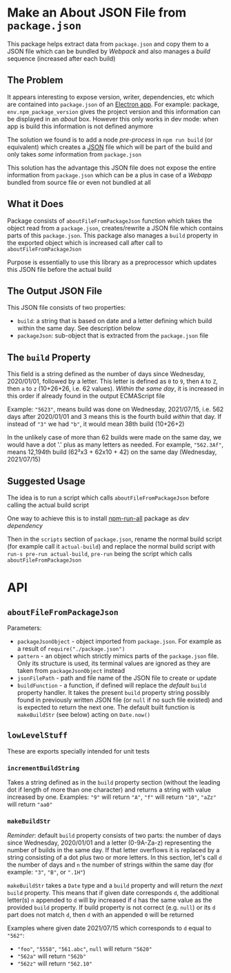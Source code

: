# Make an About JSON File from `package.json`

This package helps extract data from `package.json` and copy them to a JSON file which can be bundled by _Webpack_ and also manages a _build_ sequence (increased after each build)

## The Problem

It appears interesting to expose version, writer, dependencies, etc which are contained into `package.json` of an [Electron app](https://www.electronjs.org). For example: package, `env.npm_package_version` gives the project version and this information can be displayed in an _about_ box. However this only works in dev mode: when app is build this information is not defined anymore

The solution we found is to add a node _pre-process_ in `npm run build` (or equivalent) which creates a [JSON](https://www.json.org) file which will be part of the build and only takes _some_ information from `package.json`

This solution has the advantage this JSON file does not expose the entire information from `package.json` which can be a plus in case of a _Webapp_ bundled from source file or even not bundled at all

## What it Does

Package consists of `aboutFileFromPackageJson` function which takes the object read from a `package.json`, creates/rewrite a JSON file which contains parts of this `package.json`. This package also manages a `build` property in the exported object which is increased call after call to `aboutFileFromPackageJson`

Purpose is essentially to use this library as a preprocessor which updates this JSON file before the actual build

## The Output JSON File

This JSON file consists of two properties:

- `build`: a string that is based on date and a letter defining which build within the same day. See description below
- `packageJson`: sub-object that is extracted from the `package.json` file

## The `build` Property

This field is a string defined as the number of days since Wednesday, 2020/01/01, followed by a letter. This letter is defined as `0` to `9`, then `A` to `Z`, then `a` to `z` (10+26+26, i.e. 62 values). _Within the same day_, it is increased in this order if already found in the output ECMAScript file

Example: `"5623"`, means build was done on Wednesday, 2021/07/15, i.e. 562 days after 2020/01/01 and 3 means this is the fourth build _within_ that day. If instead of `"3"` we had `"b"`, it would mean 38th build (10+26+2)

In the unlikely case of more than 62 builds were made on the same day, we would have a dot '.' plus as many letters as needed. For example, `"562.3Af"`, means 12,194th build (62²x3 + 62x10 + 42) on the same day (Wednesday, 2021/07/15)

## Suggested Usage

The idea is to run a script which calls `aboutFileFromPackageJson` before calling the actual build script

One way to achieve this is to install [npm-run-all](https://www.npmjs.com/package/npm-run-all) package as _dev dependency_

Then in the `scripts` section of `package.json`, rename the normal build script (for example call it `actual-build`) and replace the normal build script with `run-s pre-run actual-build`, `pre-run` being the script which calls `aboutFileFromPackageJson`

# API

## `aboutFileFromPackageJson`

Parameters:

- `packageJsonObject` - object imported from `package.json`. For example as a result of `require("./package.json")`
- `pattern` - an object which strictly mimics parts of the `package.json` file. Only its structure is used, its terminal values are ignored as they are taken from `packageJsonObject` instead
- `jsonFilePath` - path and file name of the JSON file to create or update
- `buildFunction` - a function, if defined will replace the _default_ `build` property handler. It takes the present `build` property string possibly found in previously written JSON file (or `null` if no such file existed) and is expected to return the next one. The default built function is `makeBuildStr` (see below) acting on `Date.now()`

## `lowLevelStuff`

These are exports specially intended for unit tests

### `incrementBuildString`

Takes a string defined as in the `build` property section (without the leading dot if length of more than one character) and returns a string with value increased by one. Examples: `"9"` will return `"A"`, `"f"` will return `"10"`, `"aZz"` will return `"aa0"`

### `makeBuildStr`

_Reminder_: default `build` property consists of two parts: the number of days since Wednesday, 2020/01/01 and a letter (0-9A-Za-z) representing the number of builds in the same day. If that letter overflows it is replaced by a string consisting of a dot plus two or more letters. In this section, let's call `d` the number of days and `n` the number of strings within the same day (for example: `"3"`, `"B"`, or `".1H"`)

`makeBuildStr` takes a `Date` type and a `build` property and will return the _next_ `build` property. This means that if given date corresponds `d`, the additional letter(s) `n` appended to `d` will by increased if `d` has the same value as the provided `build` property. If build property is not correct (e.g. `null`) or its `d` part does not match `d`, then `d` with an appended `0` will be returned

Examples where given date 2021/07/15 which corresponds to `d` equal to `"562"`:

- `"foo"`, `"5558"`, `"561.abc"`, `null` will return `"5620"`
- `"562a"` will return `"562b"`
- `"562z"` will return `"562.10"`
